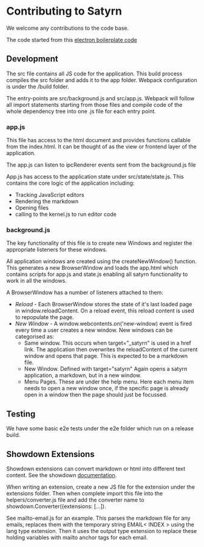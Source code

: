 # Contributing to Satyrn

We welcome any contributions to the code base.

The code started from this [electron boilerplate code](https://github.com/szwacz/electron-boilerplate)

## Development

The src file contains all JS code for the application. This build process compiles the src folder and adds it to the app folder. Webpack configuration is under the /build folder.

The entry-points are src/background.js and src/app.js. Webpack will follow all import statements starting from those files and compile code of the whole dependency tree into one .js file for each entry point.

### app.js

This file has access to the html document and provides functions callable from the index.html. It can be thought of as the view or frontend layer of the application.

The app.js can listen to ipcRenderer events sent from the background.js file

App.js has access to the application state under src/state/state.js. This contains the core logic of the application including:
 * Tracking JavaScript editors
 * Rendering the markdown
 * Opening files
 * calling to the kernel.js to run editor code
 

### background.js

The key functionality of this file is to create new Windows and register the appropriate listeners for these windows.

All application windows are created using the createNewWindow() function. This generates a new BrowserWindow and loads the app.html which contains scripts for app.js and state.js enabling all satyrn functionality to work in all the windows.

A BrowserWindow has a number of listeners attached to them:
* *Reload* - Each BrowserWindow stores the state of it's last loaded page in window.reloadContent. On a reload event, this reload content is used to repopulate the page.
* *New Window* - A window.webcontents.on('new-window) event is fired every time a user creates a new window. New windows can be categorised as:
  * Same window. This occurs when target="_satyrn" is used in a href link. The application then overwrites the reloadContent of the current window and opens that page. This is expected to be a markdown file.
  * New Window. Defined with target="satyrn" Again opens a satyrn application, a markdown, but in a new window.
  * Menu Pages. These are under the help menu. Here each menu item needs to open a new window once, if the specific page is already open in a window then the page should just be focussed.


## Testing

We have some basic e2e tests under the e2e folder which run on a release build.

## Showdown Extensions

Showdown extensions can convert markdown or html into different text content. See the showdown [documentation](https://github.com/showdownjs/showdown/wiki/extensions).

When writing an extension, create a new JS file for the extension under the extensions folder. Then when complete import this file into the helpers/converter.js file and add the converter name to showdown.Converter({extensions: [...]).

See mailto-email.js for an example. This parses the markdown file for any emails, replaces them with the temporary string EMAIL< INDEX > using the lang type extension. Then it uses the output type extension to replace these holding variables with mailto anchor tags for each email.


